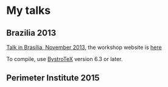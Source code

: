 
My talks
========

Brazilia 2013
-------------

[Talk in Brasília, November 2013](http://andreimikhailov.com/slides/talk_Brasilia/index.html), the workshop website is [here](http://cifmc.fis.unb.br/iiiontc/)

To compile, use [BystroTeX](http://andreimikhailov.com/slides/bystroTeX/slides-manual/index.html) version 6.3 or later.


Perimeter Institute 2015
------------------------

